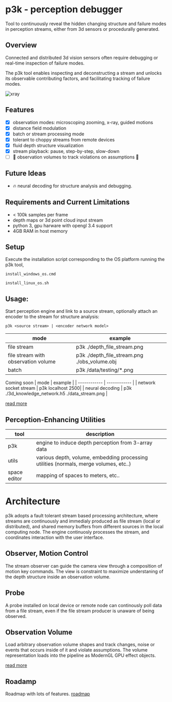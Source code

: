

# p3k - perception debugger 
Tool to continuously reveal the hidden changing structure and failure modes in perception streams, either from 3d sensors or procedurally generated. 

## Overview
Connected and distributed 3d vision sensors often require debugging or real-time inspection of failure modes. 

The p3k tool enables inspecting and deconstructing a stream and unlocks its observable contributing factors, and facilitating tracking of failure modes.  

![xray](https://user-images.githubusercontent.com/10095423/103164670-27641f80-47c3-11eb-93bc-e81bda8b871d.png)

## Features
- [x] observation modes: microscoping zooming, x-ray, guided motions
- [x] distance field modulation
- [x] batch or stream processing mode
- [x] tolerant to choppy streams from remote devices
- [x] fluid depth structure visualization
- [x] stream playback: pause, step-by-step, slow-down
- [ ] :rocket: observation volumes to track violations on assumptions :rocket:
 
## Future Ideas
- 🔥 neural decoding for structure analysis and debugging. 

## Requirements and Current Limitations
*  < 100k samples per frame
* depth maps or 3d point cloud input stream
* python 3, gpu harware with opengl 3.4 support
* 4GB RAM in host memory

## Setup
Execute the installation script corresponding to the OS platform running the p3k tool, 

```
install_windows_os.cmd
```
```
install_linux_os.sh 
```


## Usage:
Start perception engine and link to a source stream, optionally attach an encoder to the stream for structure analysis:
```
p3k <source stream> | <encoder network model>
```

|  mode    | example | 
| ------------ | ------------ |
| file stream     | p3k ./depth_file_stream.png |
| file stream with observation volume | p3k ./depth_file_stream.png ./obs_volume.obj |
| batch      | p3k /data/testing/*.png |

Coming soon 
|  mode    | example | 
| ------------ | ------------ |
| network socket stream   | p3k localhost 2500|
| neural decoding | p3k ./3d_knowledge_network.h5 ./data_stream.png |

[read more](./docs/readme_p3k_gpu.md)

## Perception-Enhancing Utilities
| tool      | description  | 
| ------------ | ------------ |
| p3k              | engine to induce depth perception from 3-array data |
| utils        | various depth, volume, embedding processing utilities (normals, merge volumes, etc..) |
| space editor | mapping of spaces to meters, etc.. |


# Architecture
p3k adopts a fault tolerant stream based processing architecture, where streams are continuously and immedialy produced as file stream (local or distributed), and shared memory buffers from different sources in the local computing node. The engine continuosly processes the stream, and coordinates interaction with the user interface. 

## Observer, Motion Control
The stream observer can guide the camera view through a composition of motion key commands. The view is constraint to maximize understaning of the depth structure inside an observation volume. 

## Probe
A probe installed on local device or remote node can continously poll data from a file stream, even if the file stream producer is unaware of being observed. 

## Observation Volume
Load arbitrary observation volume shapes and track changes, noise or events that occurs inside of it and violate assumptions.  The volume representation loads into the pipeline as ModernGL GPU effect objects.


[read more](./docs/architecture.md)


## Roadamp
Roadmap with lots of features.
[roadmap](/docs/roadmap.md)





